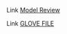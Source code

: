 Link [Model Review](./saved_model.zip)

Link [GLOVE FILE](https://drive.google.com/file/d/1rRog1i7JZsIpr6DMC_QgoASKZuhyb0tV/view?usp=sharing)
